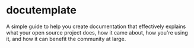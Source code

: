docutemplate
============

A simple guide to help you create documentation that effectively explains what your open source project does, how it came about, how you're using it, and how it can benefit the community at large.
